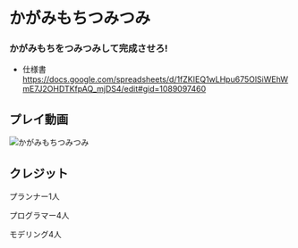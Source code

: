 # かがみもちつみつみ
### かがみもちをつみつみして完成させろ!
- 仕様書 https://docs.google.com/spreadsheets/d/1fZKIEQ1wLHpu675OlSiWEhWmE7J2OHDTKfpAQ_mjDS4/edit#gid=1089097460
## プレイ動画



![かがみもちつみつみ](https://user-images.githubusercontent.com/89094540/224217525-329a6d7f-19d7-4022-8d25-0790193c46b1.jpg)

## クレジット

プランナー1人

プログラマー4人

モデリング4人
